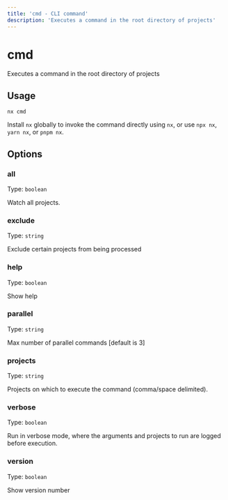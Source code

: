 ```yaml
---
title: 'cmd - CLI command'
description: 'Executes a command in the root directory of projects'
---
```


# cmd

Executes a command in the root directory of projects

## Usage

```shell
nx cmd
```

Install `nx` globally to invoke the command directly using `nx`, or use `npx nx`, `yarn nx`, or `pnpm nx`.

## Options

### all

Type: `boolean`

Watch all projects.

### exclude

Type: `string`

Exclude certain projects from being processed

### help

Type: `boolean`

Show help

### parallel

Type: `string`

Max number of parallel commands [default is 3]

### projects

Type: `string`

Projects on which to execute the command (comma/space delimited).

### verbose

Type: `boolean`

Run in verbose mode, where the arguments and projects to run are logged before execution.

### version

Type: `boolean`

Show version number
